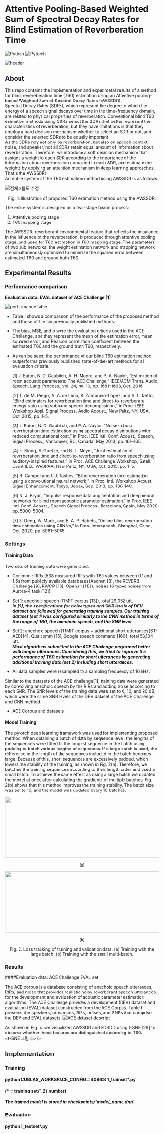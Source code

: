 # Attentive Pooling-Based Weighted Sum of Spectral Decay Rates for Blind Estimation of Reverberation Time 


![Python](https://img.shields.io/badge/Python-3776AB?style=flat-square&logo=Python&logoColor=yellow)
![Pytorch](https://img.shields.io/badge/Pytorch-EE4C2C?style=flat-square&logo=Pytorch&logoColor=black)


![header](https://capsule-render.vercel.app/api?type=Rect&color=auto&height=200&section=footer&text=Blind%20T60%20Estimation&fontSize=70&textBg=true)


## About
This repo contains the implementation and experimetal results of a method for blind revereberation time (T60) estimation using an Attentive pooling-based Weighted Sum of Spectral Decay Rates (AWSSDR). <br/>
Spectral Decay Rates (SDRs), which represent the degree to which the energy of a speech signal decays over time in the time–frequency domain, are related to physical properties of reverberation. Conventional blind T60 esimation methods using SDRs select the SDRs that better represent the characteristics of reverberation, but they have limitations in that they employ a hard decision mechanism whether to select an SDR or not, and consider the selected SDRs to be equally important.  <br/> 
As the SDRs rely not only on reverberation, but also on speech context, noise, and speaker, not all SDRs retain equal amount of information about reverberation. 
Therefore, we introduce a soft decision mechanism that assigns a weight to each SDR according to the importance of the information about reverberation contained in each SDR, and estimate the weights by applying an attention mechanism in deep learning approaches. That's the AWSSDR! <br/>
An entire system of the T60 estimation method using AWSSDR is as follows:

![전체흐름도 수정](https://user-images.githubusercontent.com/26379533/148723147-5a081897-b4a9-445b-bb01-f650f7240269.PNG)
<p align="center">Fig. 1. Illustration of proposed T60 estimation method using the AWSSDR.<p align="center">


The entire system is designed as a two-stage fusion process:
1. Attentive pooling stage 
2. T60 mapping stage

The AWSSDR, reverberant environmental feature that reflects the imbalance in the influence of the reverberation, is produced through attentive pooling stage, and used for T60 estimation in T60 mapping stage.
The parameters of two sub networks: the weight estimation network and mapping network are simultaneously optimized to minimize the squared error between estimated T60 and ground truth T60.

## Experimental Results
  
### Performance comparison  

**Evaluation data: EVAL dataset of ACE Challenge [1]**
  
  ![performance table](https://user-images.githubusercontent.com/26379533/151280081-e1728498-23a5-4d4c-86f6-3c7fe843b05e.PNG)

- Table I shows a comparison of the performance of the proposed method and those of the six previously published methods. 
- The bias, MSE, and ρ were the evaluation criteria used in the ACE Challenge, and they represent the mean of the estimation error, mean squared error, and Pearson correlation coefficient between the estimated T60 and the ground truth T60, respectively. 
- As can be seen, the performance of our blind T60 estimation method outperforms previously published state-of-the-art methods for all evaluation criteria.
  
  [1]	J. Eaton, N. D. Gaubitch, A. H. Moore, and P. A. Naylor, “Estimation of room acoustic parameters: The ACE Challenge,” IEEE/ACM Trans. Audio, Speech, Lang. Process., vol. 24, no. 10, pp. 1681–1693, Oct. 2016.
  
  [2] T. de M. Prego, A. A. de Lima, R. Zambrano-López, and S. L. Netto, “Blind estimators for reverberation time and direct-to-reverberant energy ratio using subband speech decomposition,” in Proc. IEEE Workshop Appl. Signal Process. Audio Acoust., New Paltz, NY, USA, Oct. 2015, pp. 1–5.
  
  [3]	J. Eaton, N. D. Gaubitch, and P. A. Naylor, “Noise-robust reverberation time estimation using spectral decay distributions with reduced computational cost,” in Proc. IEEE Intl. Conf. Acoust., Speech, Signal Process., Vancouver, BC, Canada, May 2013, pp. 161–165.

  [4]	F. Xiong, S. Goetze, and B. T. Meyer, “Joint estimation of reverberation time and direct-to-reverberation ratio from speech using auditory-inspired features,” in Proc. ACE Challenge Workshop, Satell. Event IEEE-WASPAA, New Paltz, NY, USA, Oct. 2015, pp. 1–5.
  
  [5]	H. Gamper and I. J. Tashev, “Blind reverberation time estimation using a convolutional neural network,” in Proc. Intl. Workshop Acoust. Signal Enhancement, Tokyo, Japan, Sep. 2018, pp. 136–140.
  
  [6]	N. J. Bryan, “Impulse response data augmentation and deep neural networks for blind room acoustic parameter estimation,” in Proc. IEEE Intl. Conf. Acoust., Speech Signal Process., Barcelona, Spain, May 2020, pp. 5000–5004.
  
  [7]	S. Deng, W. Mack, and E. A. P. Habets, “Online blind reverberation time estimation using CRNNs,” in Proc. Interspeech, Shanghai, China, Oct. 2020, pp. 5061–5065.

### Settings

#### Training Data

Two sets of training data were generated. <br/>
- Common : RIRs (538 measured RIRs with T60 values between 0.1 and 1.5s from publicly available databases{Aachen [8], the REVERB Challenge [9], RWCP [10], Openair [11]}), 
  noises (6 types noises from Aurora-4 task [12]) <br/>
  
- Set 1: anechoic speech (TIMIT corpus [13]), total 29,052 utt. <br/>
**_In [5], the specifications for noise types and SNR levels of DEV dataset are followed for generating training samples. Our training dataset (set 1) was configured similarly to the CNN method in terms of the range of T60, the anechoic speech, and the SNR level._**
- Set 2: anechoic speech (TIMIT corpus + additional short utterances{ST-AED[14], Qualcomm [15], Google speech command [16]}), total 58,104 utt. <br/>
**_Most algorithms submitted to the ACE Challenge performed better with longer utterances. Considering this, we tried to improve the performance of T60 estimation for short utterances by generating additional training data (set 2) including short utterances._**

- All data samples were resampled to a sampling frequency of 16 kHz.
  
Similar to the datasets of the ACE challenge[1], training data were generated by convolving anechoic speech by the RIRs and adding noise according to each SNR. The SNR levels of the training data were set to 0, 10, and 20 dB, which were the same SNR levels of the DEV dataset of the ACE Challenge and CNN method. 

* ACE Corpus and datasets

#### Model Training
The pytorch deep learning framework was used for implementing proposed method. When obtaining a batch of data by sequence level, the lengths of the sequences were fitted to the longest sequence in the batch using padding to batch various lengths of sequences. If a large batch is used, the difference in the length of the sequences included in the batch becomes large. Because of this, short sequences are excessively padded, which lowers the stability of the training, as shown in Fig. 2(a). Therefore, we batched the training sequences according to their length order and used a small batch. To achieve the same effect as using a large batch we updated the model at once after calculating the gradients of multiple batches. Fig. 2(b) shows that this method improves the training stability. The batch size was set to 16, and the model was updated every 16 batches.


<center><img src="https://user-images.githubusercontent.com/26379533/148746078-0feeb270-f866-47cc-ba34-9bc585dcb6fa.png" width="800" height="200"/></center>
<p align="center">(a)<p align="center">
  
<center><img src="https://user-images.githubusercontent.com/26379533/148746576-e2dccf24-32c2-486d-8685-9c31fea76feb.png" width="800" height="200"/></center>  
<p align="center">(b)<p align="center">
  
<p align="center">Fig. 2. Loss tracking of training and validation data. (a) Training with the large batch. (b) Training with the small multi-batch.<p align="center">


### Results
####Evaluation data: ACE Challenge EVAL set
 
The ACE corpus is a database consisting of anechoic speech utterances, RIRs, and noise that provides realistic noisy reverberant speech utterances for the development and evaluation of acoustic parameter estimation algorithms. The ACE Challenge provides a development (DEV) dataset and evaluation (EVAL) dataset constructed from the ACE Corpus. Table I presents the speakers, utterances, RIRs, noises, and SNRs that comprise the DEV and EVAL datasets. 
 ![ACE dataset descript](https://user-images.githubusercontent.com/26379533/151104961-67d362b3-2978-4d54-9f5b-b01e412bedfa.PNG)


  
As shown in Fig. 4. we visualized AWSSDR and FDSDD using t-SNE [29] to observe whether these features are distinguished according to T60.    
<t-SNE 그림 추가>

## Implementation

### Training
#### python CUBLAS_WORKSPACE_CONFIG=:4096:8 1_trainset*.py
#### (\* = training set{1,2} number)

##### The trained model is stored in checkpoints/'model_name.dnn'

### Evaluation
#### python 1_testset*.py


